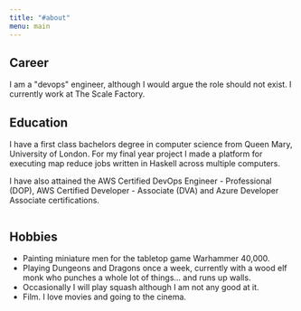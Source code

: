 ```yaml
---
title: "#about"
menu: main
---
```


## Career

I am a "devops" engineer, although I would argue the role should not exist. I currently work at The Scale Factory.

## Education

I have a first class bachelors degree in computer science from Queen Mary, University of London. For my final year project I made a platform for executing map reduce jobs written in Haskell across multiple computers.

I have also attained the AWS Certified DevOps Engineer - Professional (DOP), AWS Certified Developer - Associate (DVA) and Azure Developer Associate certifications.

<div style="display: flex; justify-content: space-evenly;">

<div data-iframe-width="150" data-iframe-height="270" data-share-badge-id="f1877ea2-a5ab-4d42-9d3c-73e85a3a4514" data-share-badge-host="https://www.credly.com"></div><script type="text/javascript" async src="//cdn.credly.com/assets/utilities/embed.js"></script>

<div data-iframe-width="150" data-iframe-height="270" data-share-badge-id="0dee4ca0-3d8c-41f9-92ee-f11bcb600bce" data-share-badge-host="https://www.credly.com"></div><script type="text/javascript" async src="//cdn.credly.com/assets/utilities/embed.js"></script>

<div data-iframe-width="150" data-iframe-height="270" data-share-badge-id="187d7cb5-0329-4925-9f18-a8a0324e433b" data-share-badge-host="https://www.credly.com"></div><script type="text/javascript" async src="//cdn.credly.com/assets/utilities/embed.js"></script>

</div>

## Hobbies

* Painting miniature men for the tabletop game Warhammer 40,000.
* Playing Dungeons and Dragons once a week, currently with a wood elf monk who punches a whole lot of things... and runs up walls.
* Occasionally I will play squash although I am not any good at it.
* Film. I love movies and going to the cinema.